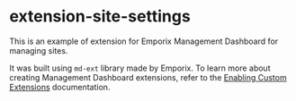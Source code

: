 # extension-site-settings

This is an example of extension for Emporix Management Dashboard for managing sites.

It was built using `md-ext` library made by Emporix. To learn more about creating Management Dashboard extensions, refer to the [Enabling Custom Extensions](https://developer.emporix.io/user-guides/extensibility-and-integrations/extensibility/custom-extensions) documentation. 


